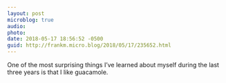 ```yaml
---
layout: post
microblog: true
audio: 
photo: 
date: 2018-05-17 18:56:52 -0500
guid: http://frankm.micro.blog/2018/05/17/235652.html
---
```

One of the most surprising things I’ve learned about myself during the last three years is that I like guacamole. 
